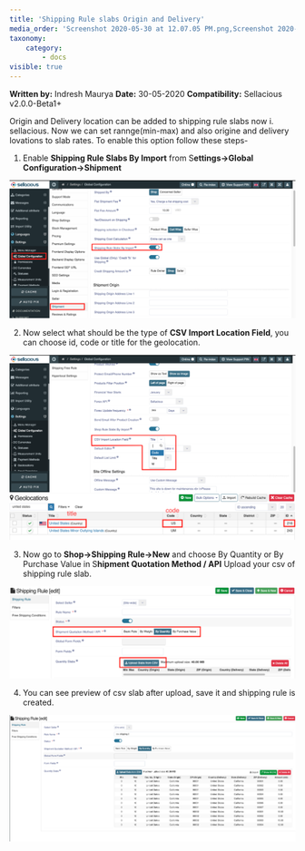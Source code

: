```yaml
---
title: 'Shipping Rule slabs Origin and Delivery'
media_order: 'Screenshot 2020-05-30 at 12.07.05 PM.png,Screenshot 2020-05-30 at 12.18.51 PM.png,Screenshot 2020-05-30 at 12.12.20 PM.png,Screenshot 2020-05-30 at 11.50.52 AM.png,Screenshot 2020-05-30 at 12.30.22 PM.png'
taxonomy:
    category:
        - docs
visible: true
---
```


**Written by:** Indresh Maurya
**Date:** 30-05-2020
**Compatibility:** Sellacious v2.0.0-Beta1+

Origin and Delivery location can be added to shipping rule slabs now i. sellacious. Now we can set rannge(min-max) and also origine and delivery lovations to slab rates. To enable this option follow these steps-

1. Enable **Shipping Rule Slabs By Import** from S**ettings->Global Configuration->Shipment** 

![](Screenshot%202020-05-30%20at%2012.07.05%20PM.png)

2. Now select what should be the type of **CSV Import Location Field**, you can choose id, code or title for the geolocation.

![](Screenshot%202020-05-30%20at%2012.12.20%20PM.png)
![](Screenshot%202020-05-30%20at%2012.18.51%20PM.png)

3. Now go to **Shop->Shipping Rule->New** and choose By Quantity or By Purchase Value in S**hipment Quotation Method / API** Upload your csv of shipping rule slab.

![](Screenshot%202020-05-30%20at%2012.30.22%20PM.png)

4. You can see preview of csv slab after upload, save it and shipping rule is created.

![](Screenshot%202020-05-30%20at%2011.50.52%20AM.png)